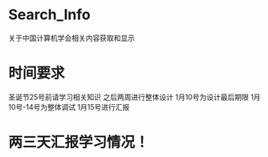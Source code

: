 # Search_Info
关于中国计算机学会相关内容获取和显示
# 时间要求
圣诞节25号前请学习相关知识
之后两周进行整体设计
1月10号为设计最后期限
1月10号-14号为整体调试
1月15号进行汇报
# 两三天汇报学习情况！

